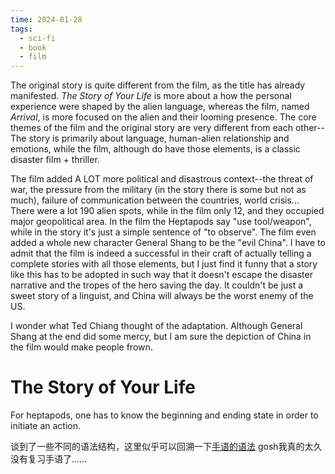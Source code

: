 ```yaml
---
time: 2024-01-28
tags:
  - sci-fi
  - book
  - film
---
```

The original story is quite different from the film, as the title has already manifested. *The Story of Your Life* is more about a how the personal experience were shaped by the alien language, whereas the film, named *Arrival*, is more focused on the alien and their looming presence. The core themes of the film and the original story are very different from each other-- The story is primarily about language, human-alien relationship and emotions, while the film, although do have those elements, is a classic disaster film + thriller.

The film added A LOT more political and disastrous context--the threat of war, the pressure from the military (in the story there is some but not as much), failure of communication between the countries, world crisis... There were a lot 190 alien spots, while in the film only 12, and they occupied major geopolitical area. In the film the Heptapods say "use tool/weapon", while in the story it's just a simple sentence of "to observe". The film even added a whole new character General Shang to be the "evil China". I have to admit that the film is indeed a successful in their craft of actually telling a complete stories with all those elements, but I just find it funny that a story like this has to be adopted in such way that it doesn't escape the disaster narrative and the tropes of the hero saving the day. It couldn't be just a sweet story of a linguist, and China will always be the worst enemy of the US. 

I wonder what Ted Chiang thought of the adaptation. Although General Shang at the end did some mercy, but I am sure the depiction of China in the film would make people frown. 

# The Story of Your Life

For heptapods, one has to know the beginning and ending state in order to initiate an action. 

谈到了一些不同的语法结构，这里似乎可以回溯一下[手语的语法](https://www.sohu.com/a/325445557_100290627#google_vignette) gosh我真的太久没有复习手语了…… 